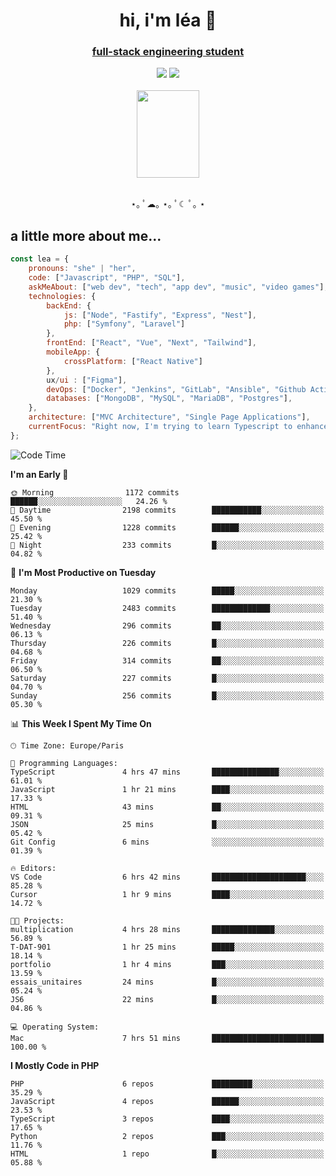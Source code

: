 <h1 align="center">hi, i'm léa 🌙</h1>
<h3 align="center"><ins>full-stack engineering student</ins></h3>  
<div align="center">
  <a href="https://www.linkedin.com/in/lea-reiter22/"><img src="https://img.shields.io/badge/LinkedIn-0077B5?style=for-the-badge&logo=linkedin&logoColor=white"/></a>
  <a href="mailto:lea.reiter@outlook.fr"><img src="https://img.shields.io/badge/Contact-2A2A2A?style=for-the-badge&logo=minutemailer&logoColor=white"/></a>
</div>
<br>
  <div align="center">  <img src="https://github.com/xmnchild/xmnchild/blob/main/1702415560_StardewValleyHappyGreyCat.png" height="140" width="100"/>
</div>
<br>
  <p align="center">
                 ⋆｡ ﾟ☁︎｡ ⋆｡ ﾟ☾ ﾟ｡ ⋆
  </p>
  <h2>a little more about me...</h2>
  
```js
const lea = {
    pronouns: "she" | "her",
    code: ["Javascript", "PHP", "SQL"],
    askMeAbout: ["web dev", "tech", "app dev", "music", "video games"],
    technologies: {
        backEnd: {
            js: ["Node", "Fastify", "Express", "Nest"],
            php: ["Symfony", "Laravel"]
        },
        frontEnd: ["React", "Vue", "Next", "Tailwind"],
        mobileApp: {
            crossPlatform: ["React Native"]
        },
        ux/ui : ["Figma"],
        devOps: ["Docker", "Jenkins", "GitLab", "Ansible", "Github Actions"],
        databases: ["MongoDB", "MySQL", "MariaDB", "Postgres"],
    },
    architecture: ["MVC Architecture", "Single Page Applications"],
    currentFocus: "Right now, I'm trying to learn Typescript to enhance my Javascript development.",
};
```
<!--START_SECTION:waka-->
![Code Time](http://img.shields.io/badge/Code%20Time-169%20hrs%2040%20mins-blue)

**I'm an Early 🐤** 

```text
🌞 Morning                1172 commits        ██████░░░░░░░░░░░░░░░░░░░   24.26 % 
🌆 Daytime                2198 commits        ███████████░░░░░░░░░░░░░░   45.50 % 
🌃 Evening                1228 commits        ██████░░░░░░░░░░░░░░░░░░░   25.42 % 
🌙 Night                  233 commits         █░░░░░░░░░░░░░░░░░░░░░░░░   04.82 % 
```
📅 **I'm Most Productive on Tuesday** 

```text
Monday                   1029 commits        █████░░░░░░░░░░░░░░░░░░░░   21.30 % 
Tuesday                  2483 commits        █████████████░░░░░░░░░░░░   51.40 % 
Wednesday                296 commits         ██░░░░░░░░░░░░░░░░░░░░░░░   06.13 % 
Thursday                 226 commits         █░░░░░░░░░░░░░░░░░░░░░░░░   04.68 % 
Friday                   314 commits         ██░░░░░░░░░░░░░░░░░░░░░░░   06.50 % 
Saturday                 227 commits         █░░░░░░░░░░░░░░░░░░░░░░░░   04.70 % 
Sunday                   256 commits         █░░░░░░░░░░░░░░░░░░░░░░░░   05.30 % 
```


📊 **This Week I Spent My Time On** 

```text
🕑︎ Time Zone: Europe/Paris

💬 Programming Languages: 
TypeScript               4 hrs 47 mins       ███████████████░░░░░░░░░░   61.01 % 
JavaScript               1 hr 21 mins        ████░░░░░░░░░░░░░░░░░░░░░   17.33 % 
HTML                     43 mins             ██░░░░░░░░░░░░░░░░░░░░░░░   09.31 % 
JSON                     25 mins             █░░░░░░░░░░░░░░░░░░░░░░░░   05.42 % 
Git Config               6 mins              ░░░░░░░░░░░░░░░░░░░░░░░░░   01.39 % 

🔥 Editors: 
VS Code                  6 hrs 42 mins       █████████████████████░░░░   85.28 % 
Cursor                   1 hr 9 mins         ████░░░░░░░░░░░░░░░░░░░░░   14.72 % 

🐱‍💻 Projects: 
multiplication           4 hrs 28 mins       ██████████████░░░░░░░░░░░   56.89 % 
T-DAT-901                1 hr 25 mins        █████░░░░░░░░░░░░░░░░░░░░   18.14 % 
portfolio                1 hr 4 mins         ███░░░░░░░░░░░░░░░░░░░░░░   13.59 % 
essais_unitaires         24 mins             █░░░░░░░░░░░░░░░░░░░░░░░░   05.24 % 
JS6                      22 mins             █░░░░░░░░░░░░░░░░░░░░░░░░   04.86 % 

💻 Operating System: 
Mac                      7 hrs 51 mins       █████████████████████████   100.00 % 
```

**I Mostly Code in PHP** 

```text
PHP                      6 repos             █████████░░░░░░░░░░░░░░░░   35.29 % 
JavaScript               4 repos             ██████░░░░░░░░░░░░░░░░░░░   23.53 % 
TypeScript               3 repos             ████░░░░░░░░░░░░░░░░░░░░░   17.65 % 
Python                   2 repos             ███░░░░░░░░░░░░░░░░░░░░░░   11.76 % 
HTML                     1 repo              █░░░░░░░░░░░░░░░░░░░░░░░░   05.88 % 
```




<!--END_SECTION:waka-->
